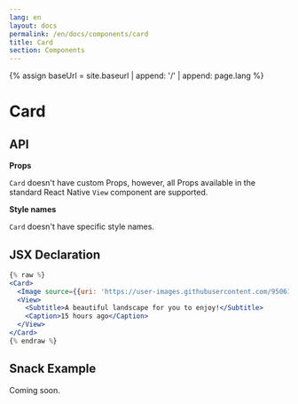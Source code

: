 ```yaml
---
lang: en
layout: docs
permalink: /en/docs/components/card
title: Card
section: Components
---
```

{% assign baseUrl = site.baseurl | append: '/' | append: page.lang %}

# Card

## API

**Props**

`Card` doesn't have custom Props, however, all Props available in the standard React Native `View` component are supported.

**Style names**

`Card` doesn't have specific style names.

## JSX Declaration

``` jsx
{% raw %}
<Card>
  <Image source={{uri: 'https://user-images.githubusercontent.com/9506146/41298934-ba10255c-6e38-11e8-803a-00697a33107d.png'}} width="100%" />
  <View>
    <Subtitle>A beautiful landscape for you to enjoy!</Subtitle>
    <Caption>15 hours ago</Caption>
  </View>
</Card>
{% endraw %}
```

## Snack Example

Coming soon.
